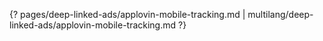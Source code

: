 {? pages/deep-linked-ads/applovin-mobile-tracking.md | multilang/deep-linked-ads/applovin-mobile-tracking.md ?}
